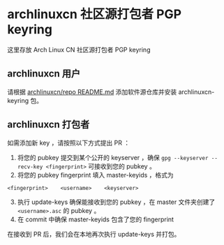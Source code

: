 # archlinuxcn 社区源打包者 PGP keyring

这里存放 Arch Linux CN 社区源打包者 PGP keyring

## archlinuxcn 用户

请根据 [archlinuxcn/repo README.md](https://github.com/archlinuxcn/repo/blob/master/README.md) 添加软件源仓库并安装 archlinuxcn-keyring 包。

## archlinuxcn 打包者

如需添加新 key ，请按照以下方式提出 PR ：

1. 将您的 pubkey 提交到某个公开的 keyserver ，确保 `gpg --keyserver --recv-key <fingerprint>` 可接收到您的 pubkey 。
2. 将您的 pubkey fingerprint 填入 master-keyids ，格式为
```
<fingerprint>    <username>    <keyserver>
```
3. 执行 update-keys 确保能接收到您的 pubkey ，在 master 文件夹创建了 `<username>.asc` 的 pubkey 。
4. 在 commit 中确保 master-keyids 包含了您的 fingerprint

在接收到 PR 后，我们会在本地再次执行 update-keys 并打包。